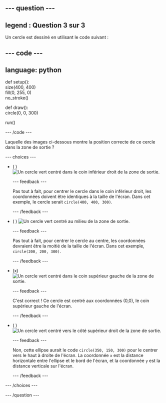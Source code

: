 
--- question ---
---
legend : Question 3 sur 3
---

Un cercle est dessiné en utilisant le code suivant :

--- code ---
---
language: python
---

def setup():   
size(400, 400)   
fill(0, 255, 0)   
no_stroke()

def draw():   
circle(0, 0, 300)

run()

--- /code ---

Laquelle des images ci-dessous montre la position correcte de ce cercle dans la zone de sortie ?

--- choices ---

- ( ) ![Un cercle vert centré dans le coin inférieur droit de la zone de sortie.](images/bottom-right.png)

  --- feedback ---

  Pas tout à fait, pour centrer le cercle dans le coin inférieur droit, les coordonnées doivent être identiques à la taille de l'écran. Dans cet exemple, le cercle serait `circle(400, 400, 300)`.

  --- /feedback ---

- ( ) ![Un cercle vert centré au milieu de la zone de sortie.](images/centre.png)

  --- feedback ---

  Pas tout à fait, pour centrer le cercle au centre, les coordonnées devraient être la moitié de la taille de l'écran. Dans cet exemple, `circle(200, 200, 300)`.

  --- /feedback ---

- (x) ![Un cercle vert centré dans le coin supérieur gauche de la zone de sortie.](images/top-left.png)

  --- feedback ---

  C'est correct ! Ce cercle est centré aux coordonnées (0,0), le coin supérieur gauche de l'écran.

  --- /feedback ---

- ( ) ![Un cercle vert centré vers le côté supérieur droit de la zone de sortie.](images/random-side.png)

  --- feedback ---

  Non, cette ellipse aurait le code `circle(350, 150, 300)` pour le centrer vers le haut à droite de l'écran. La coordonnée `x` est la distance horizontale entre l'ellipse et le bord de l'écran, et la coordonnée `y` est la distance verticale sur l'écran.

  --- /feedback ---

--- /choices ---

--- /question ---
